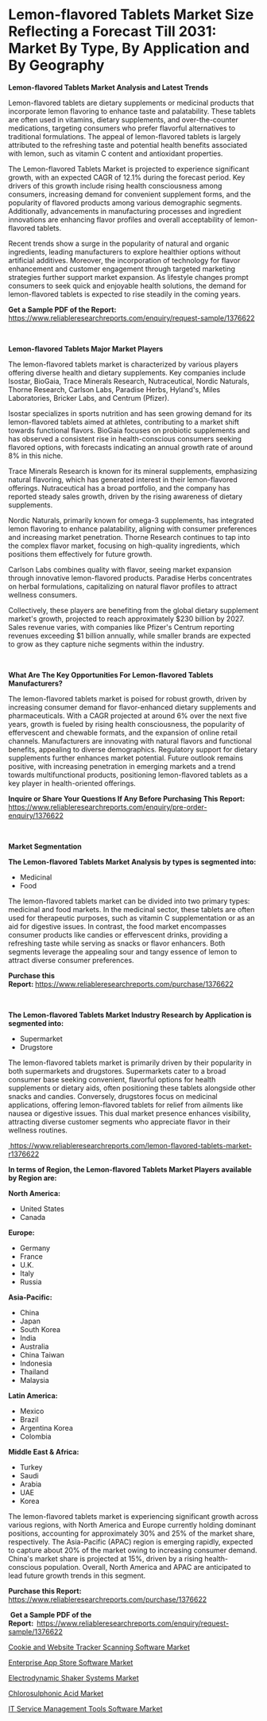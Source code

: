 <p><h1>Lemon-flavored Tablets Market Size Reflecting a Forecast Till 2031: Market By Type, By Application and By Geography</h1></p><p><strong>Lemon-flavored Tablets Market Analysis and Latest Trends</strong></p>
<p><p>Lemon-flavored tablets are dietary supplements or medicinal products that incorporate lemon flavoring to enhance taste and palatability. These tablets are often used in vitamins, dietary supplements, and over-the-counter medications, targeting consumers who prefer flavorful alternatives to traditional formulations. The appeal of lemon-flavored tablets is largely attributed to the refreshing taste and potential health benefits associated with lemon, such as vitamin C content and antioxidant properties.</p><p>The Lemon-flavored Tablets Market is projected to experience significant growth, with an expected CAGR of 12.1% during the forecast period. Key drivers of this growth include rising health consciousness among consumers, increasing demand for convenient supplement forms, and the popularity of flavored products among various demographic segments. Additionally, advancements in manufacturing processes and ingredient innovations are enhancing flavor profiles and overall acceptability of lemon-flavored tablets.</p><p>Recent trends show a surge in the popularity of natural and organic ingredients, leading manufacturers to explore healthier options without artificial additives. Moreover, the incorporation of technology for flavor enhancement and customer engagement through targeted marketing strategies further support market expansion. As lifestyle changes prompt consumers to seek quick and enjoyable health solutions, the demand for lemon-flavored tablets is expected to rise steadily in the coming years.</p></p>
<p><strong>Get a Sample PDF of the Report:&nbsp;</strong> <a href="https://www.reliableresearchreports.com/enquiry/request-sample/1376622?utm_campaign=36&utm_medium=2&utm_source=Github&utm_content=ia&utm_term=23102024&utm_id=lemon-flavored-tablets">https://www.reliableresearchreports.com/enquiry/request-sample/1376622</a></p>
<p>&nbsp;</p>
<p><strong>Lemon-flavored Tablets Major Market Players</strong></p>
<p><p>The lemon-flavored tablets market is characterized by various players offering diverse health and dietary supplements. Key companies include Isostar, BioGaia, Trace Minerals Research, Nutraceutical, Nordic Naturals, Thorne Research, Carlson Labs, Paradise Herbs, Hyland's, Miles Laboratories, Bricker Labs, and Centrum (Pfizer). </p><p>Isostar specializes in sports nutrition and has seen growing demand for its lemon-flavored tablets aimed at athletes, contributing to a market shift towards functional flavors. BioGaia focuses on probiotic supplements and has observed a consistent rise in health-conscious consumers seeking flavored options, with forecasts indicating an annual growth rate of around 8% in this niche.</p><p>Trace Minerals Research is known for its mineral supplements, emphasizing natural flavoring, which has generated interest in their lemon-flavored offerings. Nutraceutical has a broad portfolio, and the company has reported steady sales growth, driven by the rising awareness of dietary supplements.</p><p>Nordic Naturals, primarily known for omega-3 supplements, has integrated lemon flavoring to enhance palatability, aligning with consumer preferences and increasing market penetration. Thorne Research continues to tap into the complex flavor market, focusing on high-quality ingredients, which positions them effectively for future growth.</p><p>Carlson Labs combines quality with flavor, seeing market expansion through innovative lemon-flavored products. Paradise Herbs concentrates on herbal formulations, capitalizing on natural flavor profiles to attract wellness consumers.</p><p>Collectively, these players are benefiting from the global dietary supplement market's growth, projected to reach approximately $230 billion by 2027. Sales revenue varies, with companies like Pfizer's Centrum reporting revenues exceeding $1 billion annually, while smaller brands are expected to grow as they capture niche segments within the industry.</p></p>
<p>&nbsp;</p>
<p><strong>What Are The Key Opportunities For Lemon-flavored Tablets Manufacturers?</strong></p>
<p><p>The lemon-flavored tablets market is poised for robust growth, driven by increasing consumer demand for flavor-enhanced dietary supplements and pharmaceuticals. With a CAGR projected at around 6% over the next five years, growth is fueled by rising health consciousness, the popularity of effervescent and chewable formats, and the expansion of online retail channels. Manufacturers are innovating with natural flavors and functional benefits, appealing to diverse demographics. Regulatory support for dietary supplements further enhances market potential. Future outlook remains positive, with increasing penetration in emerging markets and a trend towards multifunctional products, positioning lemon-flavored tablets as a key player in health-oriented offerings.</p></p>
<p><strong>Inquire or Share Your Questions If Any Before Purchasing This Report:</strong> <a href="https://www.reliableresearchreports.com/enquiry/pre-order-enquiry/1376622?utm_campaign=36&utm_medium=2&utm_source=Github&utm_content=ia&utm_term=23102024&utm_id=lemon-flavored-tablets">https://www.reliableresearchreports.com/enquiry/pre-order-enquiry/1376622</a></p>
<p>&nbsp;</p>
<p><strong>Market Segmentation</strong></p>
<p><strong>The Lemon-flavored Tablets Market Analysis by types is segmented into:</strong></p>
<p><ul><li>Medicinal</li><li>Food</li></ul></p>
<p><p>The lemon-flavored tablets market can be divided into two primary types: medicinal and food markets. In the medicinal sector, these tablets are often used for therapeutic purposes, such as vitamin C supplementation or as an aid for digestive issues. In contrast, the food market encompasses consumer products like candies or effervescent drinks, providing a refreshing taste while serving as snacks or flavor enhancers. Both segments leverage the appealing sour and tangy essence of lemon to attract diverse consumer preferences.</p></p>
<p><strong>Purchase this Report:&nbsp;</strong><a href="https://www.reliableresearchreports.com/purchase/1376622?utm_campaign=36&utm_medium=2&utm_source=Github&utm_content=ia&utm_term=23102024&utm_id=lemon-flavored-tablets">https://www.reliableresearchreports.com/purchase/1376622</a></p>
<p>&nbsp;</p>
<p><strong>The Lemon-flavored Tablets Market Industry Research by Application is segmented into:</strong></p>
<p><ul><li>Supermarket</li><li>Drugstore</li></ul></p>
<p><p>The lemon-flavored tablets market is primarily driven by their popularity in both supermarkets and drugstores. Supermarkets cater to a broad consumer base seeking convenient, flavorful options for health supplements or dietary aids, often positioning these tablets alongside other snacks and candies. Conversely, drugstores focus on medicinal applications, offering lemon-flavored tablets for relief from ailments like nausea or digestive issues. This dual market presence enhances visibility, attracting diverse customer segments who appreciate flavor in their wellness routines.</p></p>
<p><a href="https://www.reliableresearchreports.com/lemon-flavored-tablets-market-r1376622?utm_campaign=36&utm_medium=2&utm_source=Github&utm_content=ia&utm_term=23102024&utm_id=lemon-flavored-tablets">&nbsp;https://www.reliableresearchreports.com/lemon-flavored-tablets-market-r1376622</a></p>
<p><strong>In terms of Region, the Lemon-flavored Tablets Market Players available by Region are:</strong></p>
<p>
    <p> <strong> North America: </strong>
        <ul>
            <li>United States</li>
            <li>Canada</li>
        </ul>
        </p> 
    <p> <strong> Europe: </strong>
        <ul>
            <li>Germany</li>
            <li>France</li>
            <li>U.K.</li>
            <li>Italy</li>
            <li>Russia</li>
        </ul>
        </p> 
    <p> <strong> Asia-Pacific: </strong>
        <ul>
            <li>China</li>
            <li>Japan</li>
            <li>South Korea</li>
            <li>India</li>
            <li>Australia</li>
            <li>China Taiwan</li>
            <li>Indonesia</li>
            <li>Thailand</li>
            <li>Malaysia</li>
        </ul>
        </p> 
    <p> <strong> Latin America: </strong>
        <ul>
            <li>Mexico</li>
            <li>Brazil</li>
            <li>Argentina Korea</li>
            <li>Colombia</li>
        </ul>
        </p> 
    <p> <strong> Middle East & Africa: </strong>
        <ul>
            <li>Turkey</li>
            <li>Saudi</li>
            <li>Arabia</li>
            <li>UAE</li>
            <li>Korea</li>
        </ul>
    </p>
    </p>
<p><p>The lemon-flavored tablets market is experiencing significant growth across various regions, with North America and Europe currently holding dominant positions, accounting for approximately 30% and 25% of the market share, respectively. The Asia-Pacific (APAC) region is emerging rapidly, expected to capture about 20% of the market owing to increasing consumer demand. China's market share is projected at 15%, driven by a rising health-conscious population. Overall, North America and APAC are anticipated to lead future growth trends in this segment.</p></p>
<p><strong>Purchase this Report: </strong><a href="https://www.reliableresearchreports.com/purchase/1376622?utm_campaign=36&utm_medium=2&utm_source=Github&utm_content=ia&utm_term=23102024&utm_id=lemon-flavored-tablets">https://www.reliableresearchreports.com/purchase/1376622</a></p>
<p>&nbsp;<strong>Get a Sample PDF of the Report:&nbsp;&nbsp;</strong><a href="https://www.reliableresearchreports.com/enquiry/request-sample/1376622?utm_campaign=36&utm_medium=2&utm_source=Github&utm_content=ia&utm_term=23102024&utm_id=lemon-flavored-tablets">https://www.reliableresearchreports.com/enquiry/request-sample/1376622</a></p>
<p><strong></strong></p>
<p><p><a href="https://github.com/HaroldWalker405/Market-Research-Report-List-1/blob/main/cookie-and-website-tracker-scanning-software-market.md?utm_campaign=36&utm_medium=2&utm_source=Github&utm_content=ia&utm_term=23102024&utm_id=lemon-flavored-tablets">Cookie and Website Tracker Scanning Software Market</a></p><p><a href="https://www.linkedin.com/pulse/enterprise-app-store-software-market-industry-landscape-nsoie?utm_campaign=36&utm_medium=2&utm_source=Github&utm_content=ia&utm_term=23102024&utm_id=lemon-flavored-tablets">Enterprise App Store Software Market</a></p><p><a href="https://issuu.com/reportprime-2/docs/electrodynamic-shaker-systems-marke_8be0cdf84602f6?utm_campaign=36&utm_medium=2&utm_source=Github&utm_content=ia&utm_term=23102024&utm_id=lemon-flavored-tablets">Electrodynamic Shaker Systems Market</a></p><p><a href="https://medium.com/@monq8cmeehl/chlorosulphonic-acid-market-strategic-insights-product-evolution-and-market-segmentation-f3cbc6936d1e?postPublishedType=repub&utm_campaign=36&utm_medium=2&utm_source=Github&utm_content=ia&utm_term=23102024&utm_id=lemon-flavored-tablets">Chlorosulphonic Acid Market</a></p><p><a href="https://github.com/GRUBBSCHARLES/Market-Research-Report-List-1/blob/main/it-service-management-tools-software-market.md?utm_campaign=36&utm_medium=2&utm_source=Github&utm_content=ia&utm_term=23102024&utm_id=lemon-flavored-tablets">IT Service Management Tools Software Market</a></p></p>